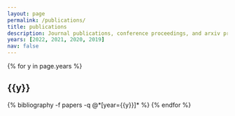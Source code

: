 ```yaml
---
layout: page
permalink: /publications/
title: publications
description: Journal publications, conference proceedings, and arxiv preprints. Sorted in reverse chronological order.
years: [2022, 2021, 2020, 2019]
nav: false
---
```


<div class="publications">

{% for y in page.years %}
  <h2 class="year">{{y}}</h2>
  {% bibliography -f papers -q @*[year={{y}}]* %}
{% endfor %}

</div>
